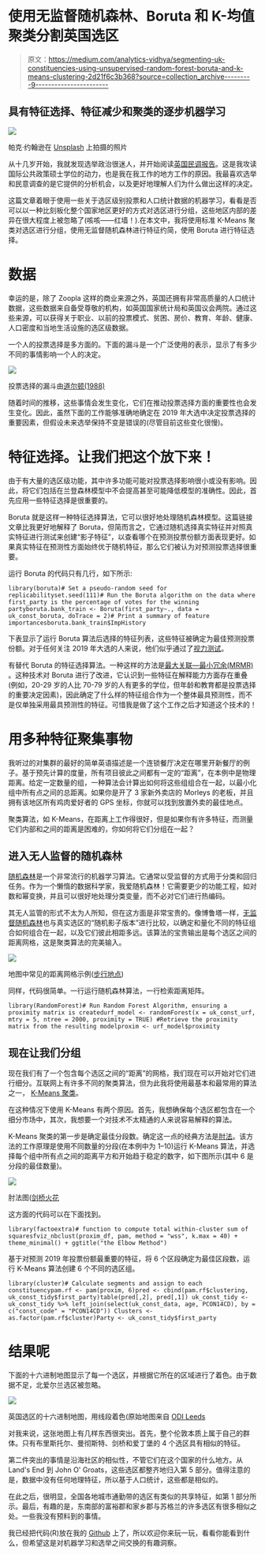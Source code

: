 # 使用无监督随机森林、Boruta 和 K-均值聚类分割英国选区

> 原文：<https://medium.com/analytics-vidhya/segmenting-uk-constituencies-using-unsupervised-random-forest-boruta-and-k-means-clustering-2d21f6c3b368?source=collection_archive---------9----------------------->

## 具有特征选择、特征减少和聚类的逐步机器学习

![](img/f1d842e8752d848b89d6e427f922df65.png)

帕克·约翰逊在 [Unsplash](https://unsplash.com?utm_source=medium&utm_medium=referral) 上拍摄的照片

从十几岁开始，我就发现选举政治很迷人，并开始阅读[英国民调报告](https://ukpollingreport.co.uk/)。这是我攻读国际公共政策硕士学位的动力，也是我在我工作的地方工作的原因。我最喜欢选举和民意调查的是它提供的分析机会，以及更好地理解人们为什么做出这样的决定。

这篇文章着眼于使用一些关于选区级别投票和人口统计数据的机器学习，看看是否可以以一种比刻板化整个国家地区更好的方式对选区进行分组，这些地区内部的差异在很大程度上被忽略了(咳咳——红墙！).在本文中，我将使用标准 K-Means 聚类对选区进行分组，使用无监督随机森林进行特征约简，使用 Boruta 进行特征选择。

# 数据

幸运的是，除了 Zoopla 这样的商业来源之外，英国还拥有非常高质量的人口统计数据，这些数据来自备受尊敬的机构，如英国国家统计局和英国议会两院。通过这些来源，可以获得关于职业、以前的投票模式、贫困、房价、教育、年龄、健康、人口密度和当地生活设施的选区级数据。

一个人的投票选择是多方面的。下面的漏斗是一个广泛使用的表示，显示了有多少不同的事情影响一个人的决定。

![](img/618828b4452e54b023f96811c45cc6d5.png)

投票选择的漏斗由[道尔顿(1988)](https://books.google.co.uk/books/about/Citizen_Politics_in_Western_Democracies.html?id=6MOGAAAAMAAJ)

随着时间的推移，这些事情会发生变化，它们在推动投票选择方面的重要性也会发生变化。因此，虽然下面的工作能够准确地确定在 2019 年大选中决定投票选择的重要因素，但假设未来选举保持不变是错误的(尽管目前这些变化很慢)。

# 特征选择。让我们把这个放下来！

由于有大量的选区级功能，其中许多功能可能对投票选择影响很小或没有影响。因此，将它们包括在兰登森林模型中不会提高甚至可能降低模型的准确性。因此，首先应用一些特征选择是很重要的。

Boruta 就是这样一种特征选择算法，它可以很好地处理随机森林模型。这篇链接文章比我更好地解释了 Boruta，但简而言之，它通过随机选择真实特征并对照真实特征进行测试来创建“影子特征”，以查看哪个在预测投票份额方面表现更好。如果真实特征在预测性方面始终优于随机特征，那么它们被认为对预测投票选择很重要。

运行 Boruta 的代码只有几行，如下所示:

```
library(boruta)# Set a pseudo-random seed for replicabilityset.seed(111)# Run the Boruta algorithm on the data where first_party is the percentage of votes for the winning partyboruta.bank_train <- Boruta(first_party~., data = uk_const_boruta, doTrace = 2)# Print a summary of feature importancesboruta.bank_train$ImpHistory
```

下表显示了运行 Boruta 算法后选择的特征列表，这些特征被确定为最佳预测投票份额。对于任何关注 2019 年大选的人来说，他们似乎通过了[视力测试](https://en.wikipedia.org/wiki/Visual_inspection)。

有替代 Boruta 的特征选择算法。一种这样的方法是[最大关联—最小冗余(MRMR)](https://towardsdatascience.com/mrmr-explained-exactly-how-you-wished-someone-explained-to-you-9cf4ed27458b) 。这种技术对 Boruta 进行了改进，它认识到一些特征在解释能力方面存在重叠(例如，20-29 岁的人比 70-79 岁的人有更多的学位，但年龄和教育都是投票选择的重要决定因素)，因此确定了什么样的特征组合作为一个整体最具预测性，而不是仅单独采用最具预测性的特征。可惜我是做了这个工作之后才知道这个技术的！

# 用多种特征聚集事物

我听过的对集群的最好的简单英语描述是一个连锁餐厅决定在哪里开新餐厅的例子。基于预先计算的度量，所有项目彼此之间都有一定的“距离”，在本例中是物理距离。给定一定数量的组，一种算法会计算出如何将这些组组合在一起，以最小化组中所有点之间的总距离。如果你是开了 3 家新外卖店的 Morleys 的老板，并且拥有该地区所有鸡肉爱好者的 GPS 坐标，你就可以找到放置外卖的最佳地点。

聚类算法，如 K-Means，在距离上工作得很好，但是如果你有许多特征，而测量它们内部和之间的距离是困难的，你如何将它们分组在一起？

## 进入无人监督的随机森林

[随机森林](https://www.stat.berkeley.edu/~breiman/RandomForests/cc_home.htm)是一个非常流行的机器学习算法。它通常以受监督的方式用于分类和回归任务。作为一个懒惰的数据科学家，我爱随机森林！它需要更少的功能工程，如对数和幂变换，并且可以很好地处理分类变量，而不必对它们进行热编码。

其无人监管的形式不太为人所知，但在这方面是非常宝贵的。像博鲁塔一样，[无监督随机森林](http://gradientdescending.com/unsupervised-random-forest-example/)也与真实选区的“随机影子版本”进行比较，以确定和量化不同的特征组合如何组合在一起，以及它们彼此相距多远。该算法的宝贵输出是每个选区之间的距离网格，这是聚类算法的完美输入。

![](img/3a0cbd2cc4d2d035bf64f5341164cce6.png)

地图中常见的距离网格示例([步行地点](http://walkingplaces.co.uk/c2c))

同样，代码很简单。一行运行随机森林算法，一行检索距离矩阵。

```
library(RandomForest)# Run Random Forest Algorithm, ensuring a proximity matrix is createdurf_model <- randomForest(x = uk_const_urf, mtry = 5, ntree = 2000, proximity = TRUE) #Retrieve the proximity matrix from the resulting modelproxim <- urf_model$proximity
```

## 现在让我们分组

现在我们有了一个包含每个选区之间的“距离”的网格，我们现在可以开始对它们进行细分。互联网上有许多不同的聚类算法，但为此我将使用最基本和最常用的算法之一， [K-Means 聚类](https://www.analyticsvidhya.com/blog/2019/08/comprehensive-guide-k-means-clustering/)。

在这种情况下使用 K-Means 有两个原因。首先，我想确保每个选区都包含在一个细分市场中，其次，我想要一个对技术不太精通的人来说容易解释的算法。

K-Means 聚类的第一步是确定最佳分段数。确定这一点的经典方法是[肘法](https://www.scikit-yb.org/en/latest/api/cluster/elbow.html)。该方法的工作原理是使用不同数量的分段(在本例中为 1–10)运行 K-Means 算法，并选择每个组中所有点之间的距离平方和开始趋于稳定的数字，如下图所示(其中 6 是分段的最佳数量)。

![](img/eaf6f31656e6dfe51dcb5ba9407b5493.png)

肘法图([剑桥火花](https://blog.cambridgespark.com/how-to-determine-the-optimal-number-of-clusters-for-k-means-clustering-14f27070048f)

这方面的代码可以在下面找到。

```
library(factoextra)# function to compute total within-cluster sum of squaresfviz_nbclust(proxim_df, pam, method = "wss", k.max = 40) + theme_minimal() + ggtitle("the Elbow Method")
```

基于对预测 2019 年投票份额最重要的特征，将 6 个区段确定为最佳区段数，运行 K-Means 算法创建 6 个不同的选区组。

```
library(cluster)# Calculate segments and assign to each constituencypam.rf <- pam(proxim, 6)pred <- cbind(pam.rf$clustering, uk_const_tidy$first_party)table(pred[,2], pred[,1]) uk_const_tidy <- uk_const_tidy %>% left_join(select(uk_const_data, age, PCON14CD), by = c("const_code" = "PCON14CD")) Clusters <- as.factor(pam.rf$cluster)Party <- uk_const_tidy$first_party
```

# 结果呢

下面的十六进制地图显示了每一个选区，并根据它所在的区域进行了着色。由于数据不足，北爱尔兰选区被忽略。

![](img/f8171883f07b55a629ad06829a7f8689.png)

英国选区的十六进制地图，用线段着色(原始地图来自 [ODI Leeds](https://odileeds.org/projects/hexmaps/constituencies/)

对我来说，这张地图上有几样东西很突出。首先，整个伦敦本质上属于自己的群体。只有布里斯托尔、曼彻斯特、剑桥和爱丁堡的 4 个选区具有相似的特征。

第二件突出的事情是沿海社区的相似性，不管它们在这个国家的什么地方。从 Land's End 到 John O' Groats，这些选区都整齐地归入第 5 部分。值得注意的是，数据中没有任何地理特征，所以基于人口统计，这些都是相似的。

在此之后，很明显，全国各地城市通勤带的选区有类似的共享特征，如第 1 部分所示。最后，有趣的是，东南部的富裕郡和家乡郡与苏格兰的许多选区有很多相似之处。一些我没有预料到的事情。

我已经把代码(R)放在我的 [Github](https://github.com/jpetcon/data_hobbies/tree/main/unsupervised_random_forest_clustering) 上了，所以欢迎你来玩一玩，看看你能看到什么，但希望这是对机器学习和选举之间交换的有趣洞察。